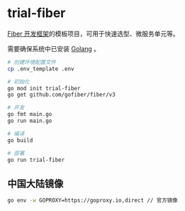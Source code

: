 # trial-fiber

[Fiber 开发框架](https://docs.gofiber.io/)的模板项目，可用于快速选型、微服务单元等。

需要确保系统中已安装 [Golang](https://go.dev/) 。

```bash
# 创建环境配置文件
cp .env_template .env

# 初始化
go mod init trial-fiber
go get github.com/gofiber/fiber/v3

# 开发
go fmt main.go
go run main.go

# 编译
go build

# 部署
go run trial-fiber
```

## 中国大陆镜像

```bash
go env -w GOPROXY=https://goproxy.io,direct // 官方镜像
```
